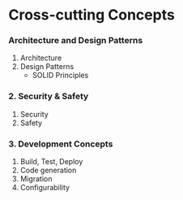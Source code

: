 # Cross-cutting Concepts

### Architecture and Design Patterns
  1. Architecture
  2. Design Patterns
     - SOLID Principles

### 2. Security & Safety
  1. Security
  2. Safety

### 3. Development Concepts
  1.  Build, Test, Deploy
  2. Code generation
  3. Migration
  4. Configurability